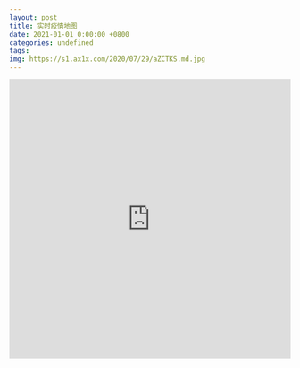```yaml
---
layout: post
title: 实时疫情地图
date: 2021-01-01 0:00:00 +0800
categories: undefined
tags: 
img: https://s1.ax1x.com/2020/07/29/aZCTKS.md.jpg
---
```

<iframe src="https://www.lovestu.com/api/project/cnmapyinqing/obj.php" height="500" frameborder="no" border="0" width="100%"> </iframe>